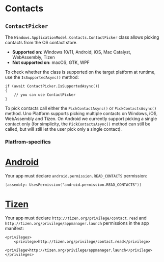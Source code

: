 # Contacts

## `ContactPicker`

The `Windows.ApplicationModel.Contacts.ContactPicker` class allows picking contacts from the OS contact store.

- **Supported on:** Windows 10/11, Android, iOS, Mac Catalyst, WebAssembly, Tizen
- **Not supported on:** macOS, GTK, WPF

To check whether the class is supported on the target platform at runtime, use the `IsSupportedAsync()` method:

```
if (await ContactPicker.IsSupportedAsync())
{
    // you can use ContactPicker    
}
```

To pick contacts call either the `PickContactAsync()` or `PickContactsAsync()` method. Uno Platform supports picking multiple contacts on Windows, iOS, WebAssembly and Tizen. On Android we currently support picking a single contact only (for simplicity, the `PickContactsAsync()` method can still be called, but will still let the user pick only a single contact).

### Platfrom-specifics

# [**Android**](#tab/android)

Your app must declare `android.permission.READ_CONTACTS` permission:

```
[assembly: UsesPermission("android.permission.READ_CONTACTS")]
```

# [**Tizen**](#tab/tizen)

Your app must declare `http://tizen.org/privilege/contact.read` and `http://tizen.org/privilege/appmanager.launch` permissions in the app manifest:

```
<privileges>
    <privilege>http://tizen.org/privilege/contact.read</privilege>
    <privilege>http://tizen.org/privilege/appmanager.launch</privilege>
</privileges>
```